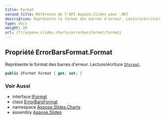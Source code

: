 ```yaml
---
title: Format
second_title: Référence de l'API Aspose.Slides pour .NET
description: Représente le format des barres d'erreur. Lecture/écriture IFormataspose.slides.charts/iformat.
type: docs
weight: 20
url: /fr/aspose.slides.charts/errorbarsformat/format/
---
```


## Propriété ErrorBarsFormat.Format

Représente le format des barres d'erreur. Lecture/écriture [`IFormat`](../../iformat).

```csharp
public IFormat Format { get; set; }
```

### Voir Aussi

* interface [IFormat](../../iformat)
* class [ErrorBarsFormat](../../errorbarsformat)
* namespace [Aspose.Slides.Charts](../../errorbarsformat)
* assembly [Aspose.Slides](../../../)

<!-- NE PAS ÉDITER : généré par xmldocmd pour Aspose.Slides.dll -->